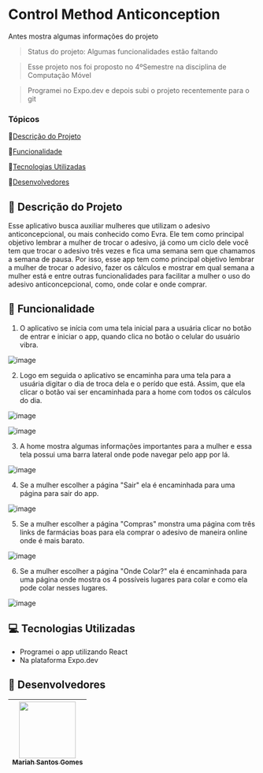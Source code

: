 # Control Method Anticonception

Antes mostra algumas informações do projeto

> Status do projeto: Algumas funcionalidades estão faltando

> Esse projeto nos foi proposto no 4ºSemestre na disciplina de Computação Móvel

> Programei no Expo.dev e depois subi o projeto recentemente para o git

### Tópicos

🔹[Descrição do Projeto](#pencil-descrição-do-projeto)

🔹[Funcionalidade](#mag_right-funcionalidade)

🔹[Tecnologias Utilizadas](#computer-tecnologias-utilizadas)

🔹[Desenvolvedores](#busts_in_silhouette-desenvolvedores)

## :pencil: Descrição do Projeto
Esse aplicativo busca auxiliar mulheres que utilizam o adesivo anticoncepcional, ou mais conhecido como Evra. Ele tem como principal objetivo lembrar a mulher de trocar o adesivo, já como um ciclo dele você tem que trocar o adesivo três vezes e fica uma semana sem que chamamos a semana de pausa. Por isso, esse app tem como principal objetivo lembrar a mulher de trocar o adesivo, fazer os cálculos e mostrar em qual semana a mulher está e entre outras funcionalidades para facilitar a mulher o uso do adesivo anticoncepcional, como, onde colar e onde comprar.

## :mag_right: Funcionalidade

1. O aplicativo se inícia com uma tela inicial para a usuária clicar no botão de entrar e iniciar o app, quando clica no botão o celular do usuário vibra.

![image](https://github.com/Mariah-Gomes/CompMovel2/assets/141663285/05f6a783-1737-4013-821b-8f3cf1541e5c)

2. Logo em seguida o aplicativo se encaminha para uma tela para a usuária digitar o dia de troca dela e o perído que está. Assim, que ela clicar o botão vai ser encaminhada para a home com todos os cálculos do dia.

![image](https://github.com/Mariah-Gomes/CompMovel2/assets/141663285/3457e790-1dc4-4d27-9d14-60a285e50a38)

![image](https://github.com/Mariah-Gomes/CompMovel2/assets/141663285/c1b49354-f292-4629-acba-3fa01f31a0a4)

3. A home mostra algumas informações importantes para a mulher e essa tela possui uma barra lateral onde pode navegar pelo app por lá.

![image](https://github.com/Mariah-Gomes/CompMovel2/assets/141663285/ea81ffb6-09ac-4d60-bff5-f8e3519179b0)

4. Se a mulher escolher a página "Sair" ela é encaminhada para uma página para sair do app.

![image](https://github.com/Mariah-Gomes/CompMovel2/assets/141663285/61eaeecd-e9ce-4180-be4b-4a00aaf24712)

5. Se a mulher escolher a página "Compras" monstra uma página com três links de farmácias boas para ela comprar o adesivo de maneira online onde é mais barato.

![image](https://github.com/Mariah-Gomes/CompMovel2/assets/141663285/64a3a28f-252d-47ed-baf7-60a909fbb629)

6. Se a mulher escolher a página "Onde Colar?" ela é encaminhada para uma página onde mostra os 4 possíveis lugares para colar e como ela pode colar nesses lugares.

![image](https://github.com/Mariah-Gomes/CompMovel2/assets/141663285/894f024d-7527-43b2-aaff-d4eb60621160)

## :computer: Tecnologias Utilizadas
- Programei o app utilizando React
- Na plataforma Expo.dev

## :busts_in_silhouette: Desenvolvedores
| [<img loading="lazy" src="https://github.com/Mariah-Gomes/ProjetoCompMovel1/assets/141663285/e6827fd1-d8fe-4740-b6fc-fbbfccd05752" width=115><br><sub>Mariah Santos Gomes</sub>](https://github.com/Mariah-Gomes) |
| :---: | 
